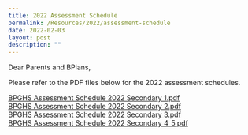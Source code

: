 ```yaml
---
title: 2022 Assessment Schedule
permalink: /Resources/2022/assessment-schedule
date: 2022-02-03
layout: post
description: ""
---
```

Dear Parents and BPians,  
  
Please refer to the PDF files below for the 2022 assessment schedules.

  
[BPGHS Assessment Schedule 2022 Secondary 1.pdf](/files/BPGHS%20Assessment%20%20Schedule%202022%20Secondary%201.pdf)  <br>[BPGHS Assessment Schedule 2022 Secondary 2.pdf](/files/BPGHS%20Assessment%20%20Schedule%202022%20Secondary%202.pdf)
<br>[BPGHS Assessment Schedule 2022 Secondary 3.pdf](/files/BPGHS%20Assessment%20%20Schedule%202022%20Secondary%203.pdf) 
<br>[BPGHS Assessment Schedule 2022 Secondary 4\_5.pdf](/files/BPGHS%20Assessment%20Schedule%202022%20Sec%204_5.pdf)
